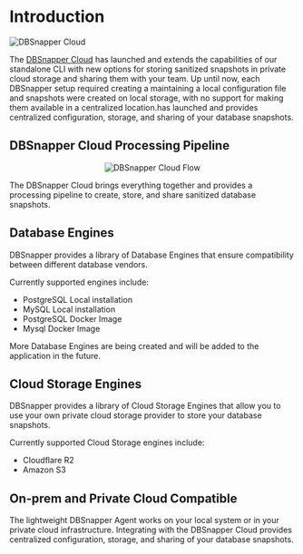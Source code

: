 # Introduction

![DBSnapper Cloud](https://dbsnapper.com/blog/content/images/size/w2000/2022/11/dbs-turtle-cloud-padding.png)

The [DBSnapper Cloud](https://dbsnapper.com) has launched and extends the capabilities of our standalone CLI with new options for storing sanitized snapshots in private cloud storage and sharing them with your team. Up until now, each DBSnapper setup required creating a maintaining a local configuration file and snapshots were created on local storage, with no support for making them available in a centralized location.has launched and provides centralized configuration, storage, and sharing of your database snapshots.

## DBSnapper Cloud Processing Pipeline

<p align="center">
  <img alt="DBSnapper Cloud Flow" src="/static/flow.png"  />
</p>

The DBSnapper Cloud brings everything together and provides a processing pipeline to create, store, and share sanitized database snapshots.

## Database Engines

DBSnapper provides a library of Database Engines that ensure compatibility between different database vendors.

Currently supported engines include:

- PostgreSQL Local installation
- MySQL Local installation
- PostgreSQL Docker Image
- Mysql Docker Image

More Database Engines are being created and will be added to the application in the future.

## Cloud Storage Engines

DBSnapper provides a library of Cloud Storage Engines that allow you to use your own private cloud storage provider to store your database snapshots.

Currently supported Cloud Storage engines include:

- Cloudflare R2
- Amazon S3

## On-prem and Private Cloud Compatible

The lightweight DBSnapper Agent works on your local system or in your private cloud infrastructure. Integrating with the DBSnapper Cloud provides centralized configuration, storage, and sharing of your database snapshots.

